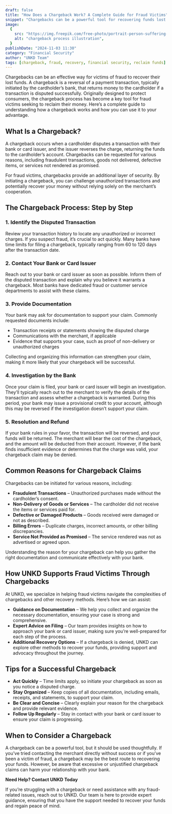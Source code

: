 ```yaml
---
draft: false
title: "How Does a Chargeback Work? A Complete Guide for Fraud Victims"
snippet: "Chargebacks can be a powerful tool for recovering funds lost to fraud. Learn how chargebacks work and how you can use them to reclaim your money."
image:
  {
    src: "https://img.freepik.com/free-photo/portrait-person-suffering-from-cybersickness-from-using-tech-device-too-long_23-2151393708.jpg?&fit=crop&w=430&h=240",
    alt: "chargeback process illustration",
  }
publishDate: "2024-11-03 11:30"
category: "Financial Security"
author: "UNKD Team"
tags: [chargeback, fraud, recovery, financial security, reclaim funds]
---
```


Chargebacks can be an effective way for victims of fraud to recover their lost funds. A chargeback is a reversal of a payment transaction, typically initiated by the cardholder’s bank, that returns money to the cardholder if a transaction is disputed successfully. Originally designed to protect consumers, the chargeback process has become a key tool for fraud victims seeking to reclaim their money. Here’s a complete guide to understanding how a chargeback works and how you can use it to your advantage.

## What Is a Chargeback?

A chargeback occurs when a cardholder disputes a transaction with their bank or card issuer, and the issuer reverses the charge, returning the funds to the cardholder’s account. Chargebacks can be requested for various reasons, including fraudulent transactions, goods not delivered, defective items, or services not rendered as promised.

For fraud victims, chargebacks provide an additional layer of security. By initiating a chargeback, you can challenge unauthorized transactions and potentially recover your money without relying solely on the merchant’s cooperation.

## The Chargeback Process: Step by Step

### 1. Identify the Disputed Transaction

Review your transaction history to locate any unauthorized or incorrect charges. If you suspect fraud, it’s crucial to act quickly. Many banks have time limits for filing a chargeback, typically ranging from 60 to 120 days after the transaction date.

### 2. Contact Your Bank or Card Issuer

Reach out to your bank or card issuer as soon as possible. Inform them of the disputed transaction and explain why you believe it warrants a chargeback. Most banks have dedicated fraud or customer service departments to assist with these claims.

### 3. Provide Documentation

Your bank may ask for documentation to support your claim. Commonly requested documents include:

- Transaction receipts or statements showing the disputed charge
- Communications with the merchant, if applicable
- Evidence that supports your case, such as proof of non-delivery or unauthorized charges

Collecting and organizing this information can strengthen your claim, making it more likely that your chargeback will be successful.

### 4. Investigation by the Bank

Once your claim is filed, your bank or card issuer will begin an investigation. They’ll typically reach out to the merchant to verify the details of the transaction and assess whether a chargeback is warranted. During this period, your bank may issue a provisional credit to your account, although this may be reversed if the investigation doesn’t support your claim.

### 5. Resolution and Refund

If your bank rules in your favor, the transaction will be reversed, and your funds will be returned. The merchant will bear the cost of the chargeback, and the amount will be deducted from their account. However, if the bank finds insufficient evidence or determines that the charge was valid, your chargeback claim may be denied.

## Common Reasons for Chargeback Claims

Chargebacks can be initiated for various reasons, including:

- **Fraudulent Transactions** – Unauthorized purchases made without the cardholder’s consent.
- **Non-Delivery of Goods or Services** – The cardholder did not receive the items or services paid for.
- **Defective or Damaged Products** – Goods received were damaged or not as described.
- **Billing Errors** – Duplicate charges, incorrect amounts, or other billing discrepancies.
- **Service Not Provided as Promised** – The service rendered was not as advertised or agreed upon.

Understanding the reason for your chargeback can help you gather the right documentation and communicate effectively with your bank.

## How UNKD Supports Fraud Victims Through Chargebacks

At UNKD, we specialize in helping fraud victims navigate the complexities of chargebacks and other recovery methods. Here’s how we can assist:

- **Guidance on Documentation** – We help you collect and organize the necessary documentation, ensuring your case is strong and comprehensive.
- **Expert Advice on Filing** – Our team provides insights on how to approach your bank or card issuer, making sure you’re well-prepared for each step of the process.
- **Additional Recovery Options** – If a chargeback is denied, UNKD can explore other methods to recover your funds, providing support and advocacy throughout the journey.

## Tips for a Successful Chargeback

- **Act Quickly** – Time limits apply, so initiate your chargeback as soon as you notice a disputed charge.
- **Stay Organized** – Keep copies of all documentation, including emails, receipts, and statements, to support your claim.
- **Be Clear and Concise** – Clearly explain your reason for the chargeback and provide relevant evidence.
- **Follow Up Regularly** – Stay in contact with your bank or card issuer to ensure your claim is progressing.

## When to Consider a Chargeback

A chargeback can be a powerful tool, but it should be used thoughtfully. If you’ve tried contacting the merchant directly without success or if you’ve been a victim of fraud, a chargeback may be the best route to recovering your funds. However, be aware that excessive or unjustified chargeback claims can harm your relationship with your bank.

**Need Help? Contact UNKD Today**

If you’re struggling with a chargeback or need assistance with any fraud-related issues, reach out to UNKD. Our team is here to provide expert guidance, ensuring that you have the support needed to recover your funds and regain peace of mind.
